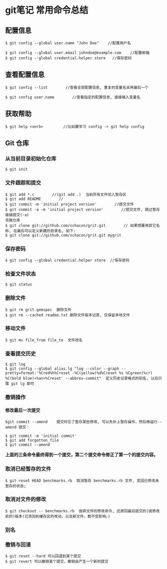 # git笔记 常用命令总结
## 配置信息
```shell
$ git config --global user.name "John Doe"    //配置用户名

$ git config --global user.email johndoe@example.com    //配置邮箱
$ git config --global credential.helper store   //保存密码
```
## 查看配置信息
```shell
$ git config --list        //查看全部配置信息, 重复的变量名采用最后一个

$ git config user.name        //查看指定的配置信息, 直接输入变量名
```
## 获取帮助
```shell
$ git help <verb>         //比如要学习 config -> git help config
```

## Git 仓库

### 从当前目录初始化仓库
```shell
$ git init
```
### 文件跟踪和提交
```shell
$ git add *.c        //(git add .)  当前所有文件加入暂存区
$ git add README        //
$ git commit -m 'initial project version'        //提交文件
$ git commit -a -m 'initial project version'        //提交文件, 跳过暂存直接提交(-a)
克隆仓库
$ git clone git://github.com/schacon/grit.git        // 如果想要用其它名称, 在最后可以定义新建的目录名, 如下:
$ git clone git://github.com/schacon/grit.git mygrit
```
### 保存密码
```shell
$ git config --global credential.helper store  //保存密码
```
### 检查文件状态
```shell
$ git status
```
### 删除文件
```shell
$ git rm grit.gemspec  删除文件
$ git rm --cached readme.txt 删除文件版本记录, 仅保留本地文件
```
### 移动文件
```shell
$ git mv file_from file_to  文件改名
```

### 查看提交历史
```shell
$ git log
$ git config --global alias.lg "log --color --graph --pretty=format:'%Cred%h%Creset -%C(yellow)%d%Creset %s %Cgreen(%cr) %C(bold blue)<%an>%Creset' --abbrev-commit"  定义历史记录格式的别名, 以后只需 git lg 即可
```
### 撤销操作
#### 修改最后一次提交
```shell
$git commit --amend    提交时忘了暂存某些修改, 可以先补上暂存操作，然后再运行--amend 提交：

$ git commit -m 'initial commit'
$ git add forgotten_file
$ git commit --amend
```
**上面的三条命令最终得到一个提交，第二个提交命令修正了第一个的提交内容。**


### 取消已经暂存的文件
```shell
$ git reset HEAD benchmarks.rb  取消暂存 benchmarks.rb 文件, 变回已修改未暂存的状态;
```
### 取消对文件的修改
```shell
$ git checkout -- benchmarks.rb  抛弃文件的修改命令, 还原回最后提交的(或修改前的)版本(已添加到缓存区的改动，以及新文件，都不受影响。)
```
### 别名
### 撤销与回滚
```shell
$ git reset --hard 可以回退到某个提交
$ git revert 可以撤销某个提交，撤销会产生一个新的提交
```
